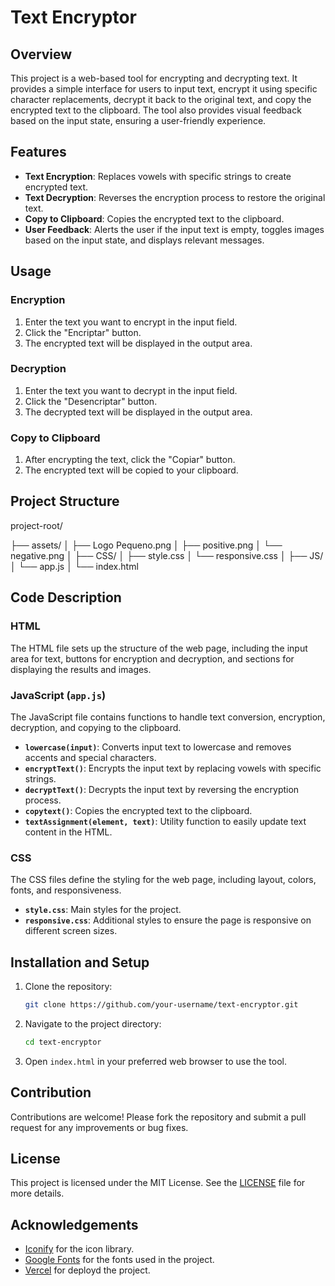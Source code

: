 # Text Encryptor

## Overview

This project is a web-based tool for encrypting and decrypting text. It provides a simple interface for users to input text, encrypt it using specific character replacements, decrypt it back to the original text, and copy the encrypted text to the clipboard. The tool also provides visual feedback based on the input state, ensuring a user-friendly experience.

## Features

- **Text Encryption**: Replaces vowels with specific strings to create encrypted text.
- **Text Decryption**: Reverses the encryption process to restore the original text.
- **Copy to Clipboard**: Copies the encrypted text to the clipboard.
- **User Feedback**: Alerts the user if the input text is empty, toggles images based on the input state, and displays relevant messages.

## Usage

### Encryption

1. Enter the text you want to encrypt in the input field.
2. Click the "Encriptar" button.
3. The encrypted text will be displayed in the output area.

### Decryption

1. Enter the text you want to decrypt in the input field.
2. Click the "Desencriptar" button.
3. The decrypted text will be displayed in the output area.

### Copy to Clipboard

1. After encrypting the text, click the "Copiar" button.
2. The encrypted text will be copied to your clipboard.

## Project Structure
project-root/

├── assets/
│   ├── Logo Pequeno.png
│   ├── positive.png
│   └── negative.png
│
├── CSS/
│   ├── style.css
│   └── responsive.css
│
├── JS/
│   └── app.js
│
└── index.html

## Code Description

### HTML

The HTML file sets up the structure of the web page, including the input area for text, buttons for encryption and decryption, and sections for displaying the results and images.

### JavaScript (`app.js`)

The JavaScript file contains functions to handle text conversion, encryption, decryption, and copying to the clipboard.

- **`lowercase(input)`**: Converts input text to lowercase and removes accents and special characters.
- **`encryptText()`**: Encrypts the input text by replacing vowels with specific strings.
- **`decryptText()`**: Decrypts the input text by reversing the encryption process.
- **`copytext()`**: Copies the encrypted text to the clipboard.
- **`textAssignment(element, text)`**: Utility function to easily update text content in the HTML.

### CSS

The CSS files define the styling for the web page, including layout, colors, fonts, and responsiveness.

- **`style.css`**: Main styles for the project.
- **`responsive.css`**: Additional styles to ensure the page is responsive on different screen sizes.

## Installation and Setup

1. Clone the repository:
    ```sh
    git clone https://github.com/your-username/text-encryptor.git
    ```

2. Navigate to the project directory:
    ```sh
    cd text-encryptor
    ```

3. Open `index.html` in your preferred web browser to use the tool.

## Contribution

Contributions are welcome! Please fork the repository and submit a pull request for any improvements or bug fixes.

## License

This project is licensed under the MIT License. See the [LICENSE](LICENSE) file for more details.

## Acknowledgements

- [Iconify](https://iconify.design/) for the icon library.
- [Google Fonts](https://fonts.google.com/) for the fonts used in the project.
- [Vercel](https://vercel.com.com/) for deployd the project.
